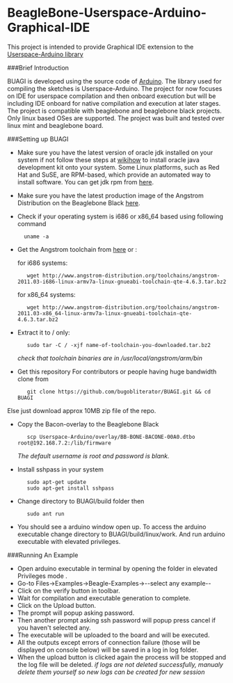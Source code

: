 BeagleBone-Userspace-Arduino-Graphical-IDE
=====

This project is intended to provide Graphical IDE extension to the [Userspace-Arduino library](https://github.com/prpplague/Userspace-Arduino/)

###Brief Introduction

BUAGI is developed using the source code of [Arduino](https://github.com/arduino/Arduino). The library used for compiling the sketches is Userspace-Arduino.
The project for now focuses on IDE for userspace compilation and then onboard execution but will be including IDE onboard for native compilation and execution at later stages.
The project is compatible with beaglebone and beaglebone black projects. Only linux based OSes are supported. The project was built and tested over linux mint and beaglebone board.

###Setting up BUAGI

* Make sure you have the latest version of oracle jdk installed on your system if not follow these steps at [wikihow](http://www.oracle.com/technetwork/java/javase/index-137561.html) to install oracle java development kit onto your system.
Some Linux platforms, such as Red Hat and SuSE, are RPM-based, which provide an automated way to install software. You can get jdk rpm from [here](http://www.oracle.com/technetwork/java/javase/index-137561.html).
* Make sure you have the latest production image of the Angstrom Distribution on the Beaglebone Black 
[here](http://circuitco.com/support/index.php?title=Updating_The_Software).
* Check if your operating system is i686 or x86_64 based using following command

        uname -a
* Get the Angstrom toolchain from [here](http://www.angstrom-distribution.org/toolchains) or :
             
    for i686 systems:
         
         wget http://www.angstrom-distribution.org/toolchains/angstrom-2011.03-i686-linux-armv7a-linux-gnueabi-toolchain-qte-4.6.3.tar.bz2
    for x86_64 systems:
              
         wget http://www.angstrom-distribution.org/toolchains/angstrom-2011.03-x86_64-linux-armv7a-linux-gnueabi-toolchain-qte-4.6.3.tar.bz2
* Extract it to / only:

         sudo tar -C / -xjf name-of-toolchain-you-downloaded.tar.bz2
  *check that toolchain binaries are in /usr/local/angstrom/arm/bin*
* Get this repository
 For contributors or people having huge bandwidth clone from 

         git clone https://github.com/bugobliterator/BUAGI.git && cd BUAGI
  
 Else just download approx 10MB zip file of the repo.

* Copy the Bacon-overlay to the Beaglebone Black
            
         scp Userspace-Arduino/overlay/BB-BONE-BACONE-00A0.dtbo root@192.168.7.2:/lib/firmware
    *The default username is root and password is blank.*

* Install sshpass in your system
   
         sudo apt-get update 
         sudo apt-get install sshpass
* Change directory to BUAGI/build folder then
         
         sudo ant run

* You should see a arduino window open up. To access the arduino executable change directory to BUAGI/build/linux/work. And run arduino executable with elevated privileges.


###Running An Example
* Open arduino executable in terminal by opening the folder in elevated Privileges mode .
* Go-to Files->Examples->Beagle-Examples->--select any example--
* Click on the verify button in toolbar.
* Wait for compilation and executable generation to complete.
* Click on the Upload button.
* The prompt will popup asking password.
* Then another prompt asking ssh password will popup press cancel if you haven't selected any.
* The executable will be uploaded to the board and will be executed.
* All the outputs except errors of connection failure (those will be displayed on console below) will be saved in a log in log folder.
* When the upload button is clicked again the process will be stopped and the log file will be deleted.
   *if logs are not deleted successfully, manualy delete them yourself so new logs can be created for new session*


  


